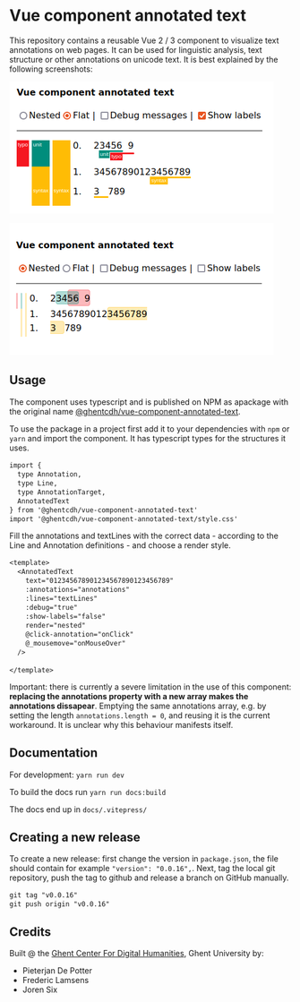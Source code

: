 
# Vue component annotated text

This repository contains a reusable Vue 2 / 3 component to visualize text annotations on web pages. It can be used for linguistic analysis, text structure or other annotations on unicode text. It is best explained by the following screenshots:

![Flat annotations](docs/flat.png)

![Flat annotations](docs/nested.png)


## Usage

The component uses typescript and is published on NPM as apackage with the original name [@ghentcdh/vue-component-annotated-text](https://www.npmjs.com/package/@ghentcdh/vue-component-annotated-text). 

To use the package in a project first add it to your dependencies with `npm` or `yarn` and import the component. It has typescript types for the structures it uses.

````
import {
  type Annotation,
  type Line,
  type AnnotationTarget,
  AnnotatedText
} from '@ghentcdh/vue-component-annotated-text'
import '@ghentcdh/vue-component-annotated-text/style.css'
````

Fill the annotations and textLines with the correct data - according to the Line and Annotation definitions - and choose a render style.

````
<template>
  <AnnotatedText
    text="012345678901234567890123456789"
    :annotations="annotations"
    :lines="textLines"
    :debug="true"
    :show-labels="false"
    render="nested"
    @click-annotation="onClick"
    @_mousemove="onMouseOver"
  />

</template>
````

Important: there is currently a severe limitation in the use of this component: **replacing the annotations property with a new array makes the annotations dissapear**. Emptying the same annotations array, e.g. by setting the length `annotations.length = 0`, and reusing it is the current workaround. It is unclear why this behaviour manifests itself.

## Documentation

For development: `yarn run dev`

To build the docs run `yarn run docs:build`

The docs end up in `docs/.vitepress/`

## Creating a new release


To create a new release: first change the version in `package.json`, the file should contain for example `"version": "0.0.16",`. Next, tag the local git repository, push the tag to github and release a branch on GitHub manually.

````
git tag "v0.0.16"
git push origin "v0.0.16"
````


## Credits

Built @ the [Ghent Center For Digital Humanities](https://www.ghentcdh.ugent.be/), Ghent University by:

* Pieterjan De Potter
* Frederic Lamsens
* Joren Six
